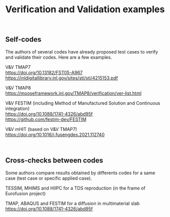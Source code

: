 
# Verification and Validation examples

<br>

## Self-codes
The authors of several codes have already proposed test cases to verify and validate their codes. Here are a few examples.


V&V TMAP7 <br>
https://doi.org/10.13182/FST05-A967 <br>
https://inldigitallibrary.inl.gov/sites/sti/sti/4215153.pdf

V&V TMAP8 <br>
https://mooseframework.inl.gov/TMAP8/verification/ver-list.html

V&V FESTIM (including Method of Manufactured Solution and Continuous integration) <br>
https://doi.org/10.1088/1741-4326/abd95f <br>
https://github.com/festim-dev/FESTIM

V&V mHIT (based on V&V TMAP7) <br>
https://doi.org/10.1016/j.fusengdes.2021.112740

<br>

## Cross-checks between codes
Some authors compare results obtained by differents codes for a same case (test case or specific applied case).

TESSIM, MHIMS and HIIPC for a TDS reproduction (in the frame of Eurofusion project)

TMAP, ABAQUS and FESTIM for a diffusion in multimaterial slab <br>
https://doi.org/10.1088/1741-4326/abd95f













